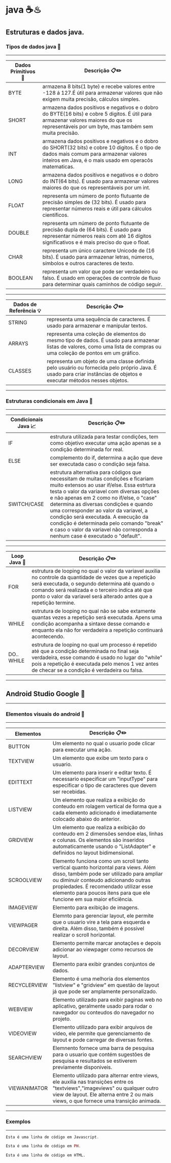 # java ☕♨

## Estruturas e dados java.

### Tipos de dados java 🚩

---

Dados Primitivos 🎲 | Descrição 📋✏️
--------- | ------
BYTE | armazena 8 bits(1 byte) e recebe valores entre -128 á 127.É útil para armazenar valores que não exigem muita precisão, cálculos simples.
SHORT | armazena dados positivos e negativos e o dobro do BYTE(16 bits) e cobre 5 digitos. É útil para armazenar valores maiores do que os representáveis por um byte, mas também sem muita precisão.
INT | armazena dados positivos e negativos e o dobro do SHORT(32 bits) e cobre 10 digitos. É o tipo de dados mais comum para armazenar valores inteiros em Java, é o mais usado em operacõs matematicas.
LONG | armazena dados positivos e negativos e o dobro do INT(64 bits). É usado para armazenar valores maiores do que os representáveis por um int.
FLOAT | representa um número de ponto flutuante de precisão simples de (32 bits). É usado para representar números reais e útil para cálculos científicos.
DOUBLE | representa um número de ponto flutuante de precisão dupla de (64 bits). É usado para representar números reais com até 16 dígitos significativos e é mais preciso do que o float.
CHAR | representa um único caractere Unicode de (16 bits). É usado para armazenar letras, números, símbolos e outros caracteres de texto.
BOOLEAN | representa um valor que pode ser verdadeiro ou falso. É usado em operações de controle de fluxo para determinar quais caminhos de código seguir.

---

Dados de Referência 💡 |  Descrição 📋✏️
--------- | ------
STRING | representa uma sequência de caracteres. É usado para armazenar e manipular textos.
ARRAYS | representa uma coleção de elementos do mesmo tipo de dados. É usado para armazenar listas de valores, como uma lista de compras ou uma coleção de pontos em um gráfico.
CLASSES | representa um objeto de uma classe definida pelo usuário ou fornecida pelo próprio Java. É usado para criar instâncias de objetos e executar métodos nesses objetos.
 
---

### Estruturas condicionais em Java 🚩

---

Condicionais Java 📈 | Descrição 📋✏️
--------- | ------
IF | estrutura utilizada para testar condições, tem como objetivo executar uma ação apenas se a condição determinada for real.
ELSE | complemento do if, determina a ação que deve ser executada caso o condição seja falsa.
SWITCH/CASE | estrutura alternativa para códigos que necessitam de muitas condições e ficariam muito extensos ao usar if/else. Essa estrtura testa o valor da variavel com diversas opções e não apenas em 2 como no if/else, o "case" determina as diversas condições e quando uma corresponder ao valor da variavel, a condição será executada. A execução da condição é determinada pelo comando "break" e caso o valor da variavel não corresponda a nenhum case é executado o "default".

---

Loop Java 🔁 | Descrição 📋✏️
--------- | ------
FOR | estrutura de looping no qual o valor da variavel auxilia no controle da quantidade de vezes que a repetição será executada, o segundo determina até quando o comando será realizada e o terceiro indica até que ponto o valor da variavel será alterado antes que a repetição termine.
WHILE | estrutura de looping no qual não se sabe extamente quantas vezes a repetição será executada. Apens uma condição acompanha a sintaxe desse comando e enquanto ela não for verdadeira a repetição continuará acontecendo.
DO.. WHILE | estrutura de looping no qual um processo é repetido até que a condição determinada no final seja verdadeira, esse comando é usado no lugar do "while" pois a repetição é executada pelo menos 1 vez antes de checar se a condição é verdadeira ou falsa.
---
## Android Studio Google 🤖

---

### Elementos visuais do android 🚩

---

Elementos | Descrição 📋✏️
--------- | ------
BUTTON | Um elemento no qual o usuario pode clicar para executar uma ação.
TEXTVIEW | Um elemento que exibe um texto para o usuario.
EDITTEXT | Um elemento para inserir e editar texto. É necessario especificar um "inputType" para especificar o tipo de caracteres que devem ser recebidas.
LISTVIEW | Um elemento que realiza a exibição do conteudo em rolagem vertical de forma que a cada elemento adicionado é imediatamente colocado abaixo do anterior.
GRIDVIEW | Um elemento que realiza a exibição do conteudo em 2 dimensões sendoe elas, linhas e colunas. Os elementos são inseridos automaticamente usando o "ListAdapter" e definidos no layout bidimensional.
SCROOLVIEW | Elemento funciona como um scroll tanto vertical quanto horizontal para views. Além disso, também pode ser utilizado para ampliar ou diminuir conteudo adicionando outras propiedades. É recomendado utilizar esse elemento para poucos itens para que ele funcione em sua maior eficiência.
IMAGEVIEW | Elemento para exibição de imagens.
VIEWPAGER | Elemnto para gerenciar layout, ele permite que o usuario vire a tela para esquerda e direita. Além disso, também é possivel realizar o scroll horizontal.
DECORVIEW | Elemento permite marcar anotações e depois adicionar ao viewpager como recursos de layout.
ADAPTERVIEW | Elemento para exibir grandes conjuntos de dados.
RECYCLERVIEW | Elemento é uma melhoria dos elementos "listview" e "gridview" em questão de layout já que pode ser amplamente personalizado.
WEBVIEW | Elemento utilizado para exibir paginas web no aplicativo, geralmente usado para rodar o navegador ou conteudos do navegador no projeto.
VIDEOVIEW | Elemento utilizado para exibir arquivos de vídeo, ele permite que gerenciamento de layout e pode carregar de diversas fontes.
SEARCHVIEW | Elemnento fornece uma barra de pesquisa para o usuario que contém sugestões de pesquisa e resultados se estiverem previamente disponiveis.
VIEWANIMATOR | Elemento utilizado para alternar entre views, ele auxilia nas transições entre os "textviews","imageviews" ou qualquer outro view de layout. Ele alterna entre 2 ou mais views, o que fornece uma transição animada.
---
### Exemplos

---

~~~javascript
Esta é uma linha de código em Javascript.
~~~

~~~php
Esta é uma linha de código em PH.
~~~

~~~html
Esta é uma linha de código em HTML.
~~~














